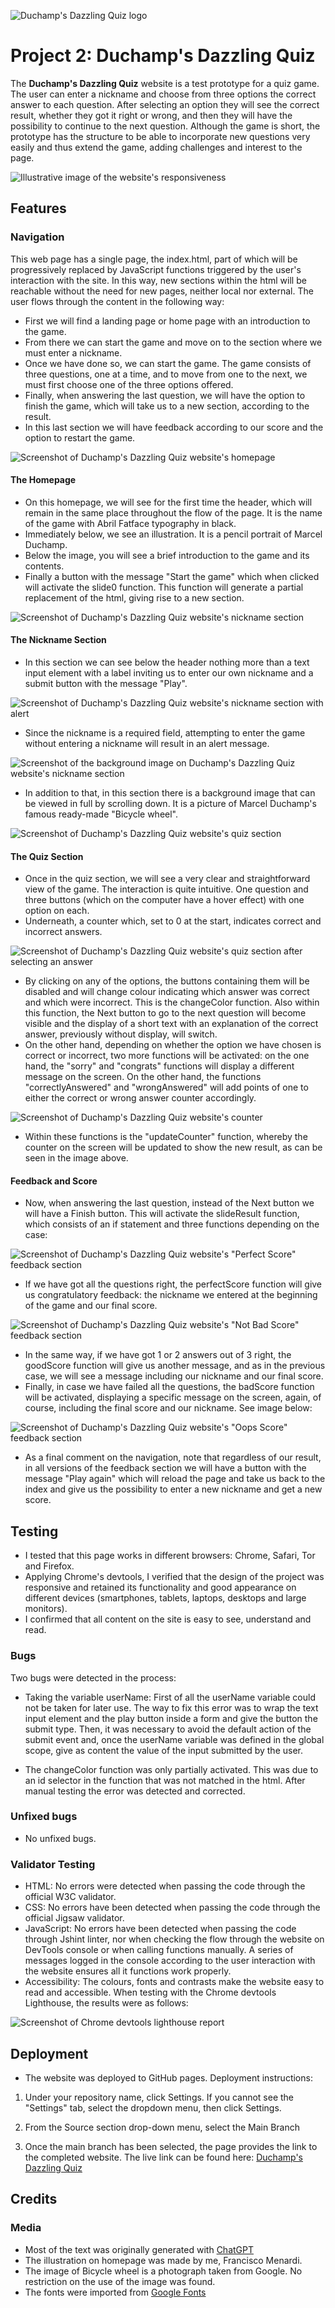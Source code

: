 ![Duchamp's Dazzling Quiz logo](https://iili.io/J9X3hhb.png)

# Project 2: Duchamp's Dazzling Quiz

The **Duchamp's Dazzling Quiz** website is a test prototype for a quiz game. The user can enter a nickname and choose from three options the correct answer to each question. After selecting an option they will see the correct result, whether they got it right or wrong, and then they will have the possibility to continue to the next question.
Although the game is short, the prototype has the structure to be able to incorporate new questions very easily and thus extend the game, adding challenges and interest to the page.

![Illustrative image of the website's responsiveness](https://iili.io/J9XC04j.jpg)

## Features

### Navigation

This web page has a single page, the index.html, part of which will be progressively replaced by JavaScript functions triggered by the user's interaction with the site. In this way, new sections within the html will be reachable without the need for new pages, neither local nor external.
The user flows through the content in the following way:

- First we will find a landing page or home page with an introduction to the game.
- From there we can start the game and move on to the section where we must enter a nickname.
- Once we have done so, we can start the game. The game consists of three questions, one at a time, and to move from one to the next, we must first choose one of the three options offered.
- Finally, when answering the last question, we will have the option to finish the game, which will take us to a new section, according to the result.
- In this last section we will have feedback according to our score and the option to restart the game.

![Screenshot of Duchamp's Dazzling Quiz website's homepage](https://iili.io/J9XxYQt.jpg)

#### The Homepage

- On this homepage, we will see for the first time the header, which will remain in the same place throughout the flow of the page. It is the name of the game with Abril Fatface typography in black.
- Immediately below, we see an illustration. It is a pencil portrait of Marcel Duchamp.
- Below the image, you will see a brief introduction to the game and its contents.
- Finally a button with the message "Start the game" which when clicked will activate the slide0 function. This function will generate a partial replacement of the html, giving rise to a new section.

![Screenshot of Duchamp's Dazzling Quiz website's nickname section](https://iili.io/J9XBj1f.jpg)

#### The Nickname Section

- In this section we can see below the header nothing more than a text input element with a label inviting us to enter our own nickname and a submit button with the message "Play".

![Screenshot of Duchamp's Dazzling Quiz website's nickname section with alert](https://iili.io/J9XBWss.jpg)

- Since the nickname is a required field, attempting to enter the game without entering a nickname will result in an alert message.

![Screenshot of the background image on Duchamp's Dazzling Quiz website's nickname section](https://iili.io/J9XBwg4.jpg)

- In addition to that, in this section there is a background image that can be viewed in full by scrolling down. It is a picture of Marcel Duchamp's famous ready-made "Bicycle wheel".

![Screenshot of Duchamp's Dazzling Quiz website's quiz section](https://iili.io/J9XBhqG.jpg)

#### The Quiz Section

- Once in the quiz section, we will see a very clear and straightforward view of the game. The interaction is quite intuitive. One question and three buttons (which on the computer have a hover effect) with one option on each.
- Underneath, a counter which, set to 0 at the start, indicates correct and incorrect answers.

![Screenshot of Duchamp's Dazzling Quiz website's quiz section after selecting an answer](https://iili.io/J9XBe72.jpg)

- By clicking on any of the options, the buttons containing them will be disabled and will change colour indicating which answer was correct and which were incorrect. This is the changeColor function. Also within this function, the Next button to go to the next question will become visible and the display of a short text with an explanation of the correct answer, previously without display, will switch.
- On the other hand, depending on whether the option we have chosen is correct or incorrect, two more functions will be activated: on the one hand, the "sorry" and "congrats" functions will display a different message on the screen. On the other hand, the functions "correctlyAnswered" and "wrongAnswered" will add points of one to either the correct or wrong answer counter accordingly.

![Screenshot of Duchamp's Dazzling Quiz website's counter](https://iili.io/J9XBOdl.jpg)

- Within these functions is the "updateCounter" function, whereby the counter on the screen will be updated to show the new result, as can be seen in the image above.

#### Feedback and Score

- Now, when answering the last question, instead of the Next button we will have a Finish button. This will activate the slideResult function, which consists of an if statement and three functions depending on the case:

![Screenshot of Duchamp's Dazzling Quiz website's "Perfect Score" feedback section](https://iili.io/J9XBkeS.jpg)

- If we have got all the questions right, the perfectScore function will give us congratulatory feedback: the nickname we entered at the beginning of the game and our final score.

![Screenshot of Duchamp's Dazzling Quiz website's "Not Bad Score" feedback section](https://iili.io/J9XBvm7.jpg)

- In the same way, if we have got 1 or 2 answers out of 3 right, the goodScore function will give us another message, and as in the previous case, we will see a message including our nickname and our final score.
- Finally, in case we have failed all the questions, the badScore function will be activated, displaying a specific message on the screen, again, of course, including the final score and our nickname. See image below:

![Screenshot of Duchamp's Dazzling Quiz website's "Oops Score" feedback section](https://iili.io/J9XBSI9.jpg)

- As a final comment on the navigation, note that regardless of our result, in all versions of the feedback section we will have a button with the message "Play again" which will reload the page and take us back to the index and give us the possibility to enter a new nickname and get a new score.

## Testing

- I tested that this page works in different browsers: Chrome, Safari, Tor and Firefox.
- Applying Chrome's devtools, I verified that the design of the project was responsive and retained its functionality and good appearance on different devices (smartphones, tablets, laptops, desktops and large monitors).
- I confirmed that all content on the site is easy to see, understand and read.

### Bugs

Two bugs were detected in the process:

- Taking the variable userName: First of all the userName variable could not be taken for later use. The way to fix this error was to wrap the text input element and the play button inside a form and give the button the submit type. Then, it was necessary to avoid the default action of the submit event and, once the userName variable was defined in the global scope, give as content the value of the input submitted by the user.

- The changeColor function was only partially activated. This was due to an id selector in the function that was not matched in the html. After manual testing the error was detected and corrected.

### Unfixed bugs

- No unfixed bugs.

### Validator Testing

- HTML: No errors were detected when passing the code through the official W3C validator.
- CSS: No errors have been detected when passing the code through the official Jigsaw validator.
- JavaScript: No errors have been detected when passing the code through Jshint linter, nor when checking the flow through the website on DevTools console or when calling functions manually. A series of messages logged in the console according to the user interaction with the website ensures all it functions work properly.
- Accessibility: The colours, fonts and contrasts make the website easy to read and accessible. When testing with the Chrome devtools Lighthouse, the results were as follows:

![Screenshot of Chrome devtools lighthouse report](https://iili.io/J9hFpYN.jpg)

## Deployment

- The website was deployed to GitHub pages. Deployment instructions:

1. Under your repository name, click Settings. If you cannot see the "Settings" tab, select the dropdown menu, then click Settings.

2. From the Source section drop-down menu, select the Main Branch

3. Once the main branch has been selected, the page provides the link to the completed website.
   The live link can be found here: [Duchamp's Dazzling Quiz](https://franaim.github.io/duchamp-quiz/)

## Credits

### Media

- Most of the text was originally generated with [ChatGPT](https://chat.openai.com/)
- The illustration on homepage was made by me, Francisco Menardi.
- The image of Bicycle wheel is a photograph taken from Google. No restriction on the use of the image was found.
- The fonts were imported from [Google Fonts](https://fonts.google.com/)

